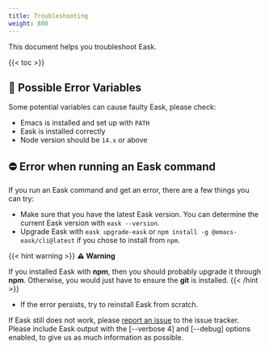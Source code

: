 ```yaml
---
title: Troubleshooting
weight: 800
---
```


This document helps you troubleshoot Eask.

{{< toc >}}

## 🚩 Possible Error Variables

Some potential variables can cause faulty Eask, please check:

- Emacs is installed and set up with `PATH`
- Eask is installed correctly
- Node version should be `14.x` or above

## ⛔️ Error when running an Eask command

If you run an Eask command and get an error, there are a few things you can try:

- Make sure that you have the latest Eask version. You can determine the current
Eask version with `eask --version`.
- Upgrade Eask with `eask upgrade-eask` or `npm install -g @emacs-eask/cli@latest`
if you chose to install from `npm`.

{{< hint warning >}}
**⚠ Warning**

If you installed Eask with **npm**, then you should probably upgrade it through
**npm**. Otherwise, you would just have to ensure the **git** is installed.
{{< /hint >}}

* If the error persists, try to reinstall Eask from scratch.

If Eask still does not work, please [report an
issue](https://github.com/emacs-eask/cli/issues/new) to the issue tracker.
Please include Eask output with the [--verbose 4] and [--debug] options enabled,
to give us as much information as possible.

